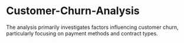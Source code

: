 # Customer-Churn-Analysis
The analysis primarily investigates factors influencing customer churn, particularly focusing on payment methods and contract types.
